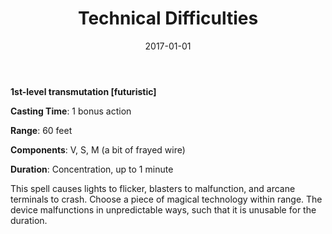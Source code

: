 ﻿---
layout: post
title:  "Technical Difficulties"
date:   2017-01-01
source: From the Arcane Archive
tags: [sorcerer, wizard, level1, transmutation, hb, fut]
---

**1st-level transmutation [futuristic]**

**Casting Time**: 1 bonus action

**Range**: 60 feet

**Components**: V, S, M (a bit of frayed wire)

**Duration**: Concentration, up to 1 minute

This spell causes lights to flicker, blasters to malfunction, and arcane terminals to crash. Choose a piece of magical technology within range. The device malfunctions in unpredictable ways, such that it is unusable for the duration.
